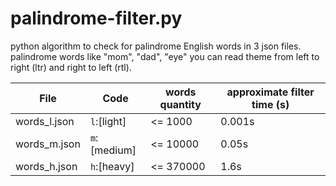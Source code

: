 # palindrome-filter.py
python algorithm to check for palindrome English words in 3 json files.
palindrome words like "mom", "dad", "eye" you can read theme from left to right (ltr) and right to left (rtl).

File         | Code         | words quantity | approximate filter time (s)
------------ | ------------ | -------------- | ----------------------------
words_l.json | `l`:[light]  |    <= 1000     |            0.001s
words_m.json | `m`:[medium] |    <= 10000    |            0.05s
words_h.json | `h`:[heavy]  |    <= 370000   |            1.6s
